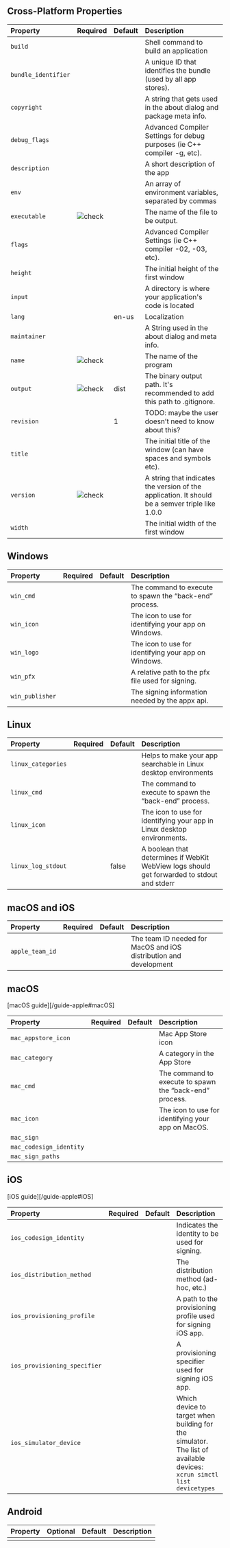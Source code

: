 ## Cross-Platform Properties

| Property | Required | Default | Description |
| :--- | :--- | :--- | :--- |
| `build` | | | Shell command to build an application |
| `bundle_identifier` | | |  A unique ID that identifies the bundle (used by all app stores). |
| `copyright` |  |  | A string that gets used in the about dialog and package meta info. |
| `debug_flags` | | | Advanced Compiler Settings for debug purposes (ie C++ compiler -g, etc). |
| `description` | | | A short description of the app |
| `env` | | | An array of environment variables, separated by commas |
| `executable` | ![check](/images/icons/checkmark.svg) | | The name of the file to be output. |
| `flags` | | | Advanced Compiler Settings (ie C++ compiler -02, -03, etc). |
| `height` | | | The initial height of the first window |
| `input` | | | A directory is where your application's code is located |
| `lang` | | en-us | Localization |
| `maintainer` | | | A String used in the about dialog and meta info. |
| `name` | ![check](/images/icons/checkmark.svg) | | The name of the program |
| `output` | ![check](/images/icons/checkmark.svg) | dist | The binary output path. It's recommended to add this path to .gitignore. |
| `revision` | | 1 | TODO: maybe the user doesn’t need to know about this? |
| `title` | | | The initial title of the window (can have spaces and symbols etc). |
| `version` | ![check](/images/icons/checkmark.svg) | | A string that indicates the version of the application. It should be a semver triple like 1.0.0 |
| `width` | | | The initial width of the first window |


## Windows

| Property | Required | Default | Description |
| :--- | :--- | :--- | :--- |
| `win_cmd` | | | The command to execute to spawn the “back-end” process. |
| `win_icon` | | | The icon to use for identifying your app on Windows. |
| `win_logo` | | | The icon to use for identifying your app on Windows. |
| `win_pfx` | | | A relative path to the pfx file used for signing. |
| `win_publisher` | | | The signing information needed by the appx api. |


## Linux

| Property | Required | Default | Description |
| :--- | :--- | :--- | :--- |
| `linux_categories` | | | Helps to make your app searchable in Linux desktop environments |
| `linux_cmd` | | | The command to execute to spawn the “back-end” process. |
| `linux_icon` | | | The icon to use for identifying your app in Linux desktop environments. |
| `linux_log_stdout` | | false | A boolean that determines if WebKit WebView logs should get forwarded to stdout and stderr |

## macOS and iOS

| Property | Required | Default | Description |
| :--- | :--- | :--- | :--- |
| `apple_team_id` | | | The team ID needed for MacOS and iOS distribution and development |

## macOS

[macOS guide][/guide-apple#macOS]

| Property | Required | Default | Description |
| :--- | :--- | :--- | :--- |
| `mac_appstore_icon` | | | Mac App Store icon |
| `mac_category` | | | A category in the App Store |
| `mac_cmd` | | | The command to execute to spawn the “back-end” process. |
| `mac_icon` | | | The icon to use for identifying your app on MacOS. |
| `mac_sign` | | | |
| `mac_codesign_identity` | | | |
| `mac_sign_paths` | | | |


## iOS

[iOS guide][/guide-apple#iOS]

| Property | Required | Default | Description |
| :--- | :--- | :--- | :--- |
| `ios_codesign_identity` | | | Indicates the identity to be used for signing. |
| `ios_distribution_method` | | | The distribution method (ad-hoc, etc.) |
| `ios_provisioning_profile` | | | A path to the provisioning profile used for signing iOS app. |
| `ios_provisioning_specifier` | | | A provisioning specifier used for signing iOS app. |
| `ios_simulator_device` | | | Which device to target when building for the simulator. The list of available devices: `xcrun simctl list devicetypes` |


## Android

| Property | Optional | Default | Description |
| :--- | :--- | :--- | :--- |
|||||
